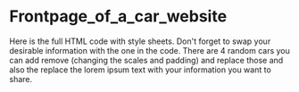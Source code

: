 # Frontpage_of_a_car_website
Here is the full HTML code with style sheets. Don't forget to swap your desirable information with the one in the code. There are 4 random cars you can add remove (changing the scales and padding) and replace those and also the replace the lorem ipsum text with your information you want to share.
